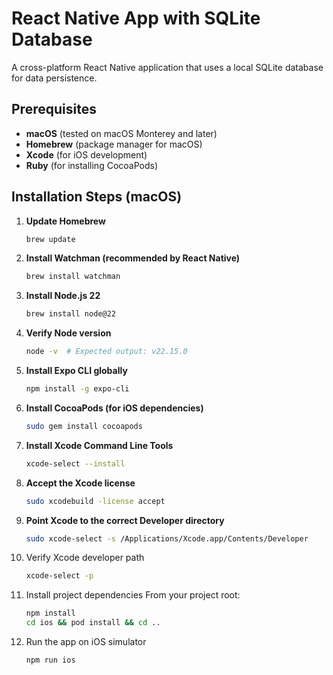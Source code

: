 # React Native App with SQLite Database

A cross-platform React Native application that uses a local SQLite database for data persistence.

## Prerequisites

- **macOS**  (tested on macOS Monterey and later)
- **Homebrew** (package manager for macOS)
- **Xcode** (for iOS development)
- **Ruby** (for installing CocoaPods)

## Installation Steps (macOS)

1. **Update Homebrew**

   ```bash
   brew update

2. **Install Watchman (recommended by React Native)**

    ``` bash
    brew install watchman

3. **Install Node.js 22**

    ``` bash 
    brew install node@22

4. **Verify Node version**
    ```bash 
    node -v  # Expected output: v22.15.0

5. **Install Expo CLI globally**
    ```bash 
    npm install -g expo-cli

6. **Install CocoaPods (for iOS dependencies)**
    ```bash 
    sudo gem install cocoapods

7. **Install Xcode Command Line Tools**
    ```bash 
    xcode-select --install

8. **Accept the Xcode license**
    ```bash 
    sudo xcodebuild -license accept

9. **Point Xcode to the correct Developer directory**
    ```bash
    sudo xcode-select -s /Applications/Xcode.app/Contents/Developer

10. Verify Xcode developer path
    ``` bash
    xcode-select -p

11. Install project dependencies
From your project root:

    ```bash
    npm install
    cd ios && pod install && cd ..

12. Run the app on iOS simulator
    ```bash
    npm run ios
